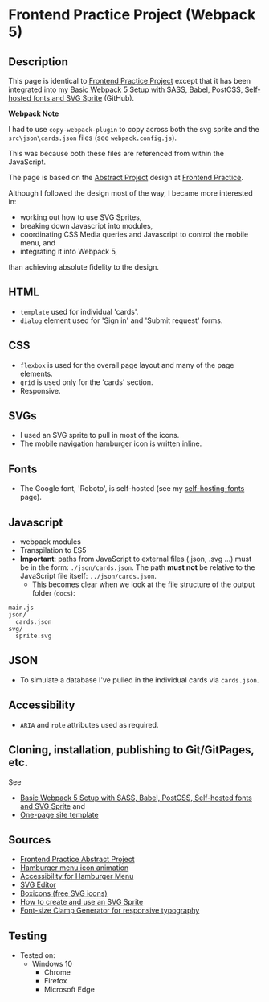 # Frontend Practice Project (Webpack 5)

## Description

This page is identical to [Frontend Practice Project](https://github.com/chrisnajman/frontend-practice-project) except
that it has been integrated into my [Basic Webpack 5 Setup with SASS, Babel, PostCSS, Self-hosted fonts and SVG Sprite](https://github.com/chrisnajman/webpack5-basic-setup) (GitHub).

**Webpack Note**

I had to use `copy-webpack-plugin` to copy across both the svg sprite and the `src\json\cards.json` files (see `webpack.config.js`).

This was because both these files are referenced from within the JavaScript.

The page is based on the [Abstract Project][abstract] design at
[Frontend Practice][frontend].

Although I followed the design most of the way, I became more interested in:

- working out how to use SVG Sprites,
- breaking down Javascript into modules,
- coordinating CSS Media queries and Javascript to control the mobile menu, and
- integrating it into Webpack 5,

than achieving absolute fidelity to the design.

## HTML

- `template` used for individual 'cards'.
- `dialog` element used for 'Sign in' and 'Submit request' forms.

## CSS

- `flexbox` is used for the overall page layout and many of the page elements.
- `grid` is used only for the 'cards' section.
- Responsive.

## SVGs

- I used an SVG sprite to pull in most of the icons.
- The mobile navigation hamburger icon is written inline.

## Fonts

- The Google font, 'Roboto', is self-hosted (see my [self-hosting-fonts][fonts] page).

## Javascript

- webpack modules
- Transpilation to ES5
- **Important**: paths from JavaScript to external files (.json, .svg ...) must be in the form: `./json/cards.json`. The path **must not** be relative to the JavaScript file itself: `../json/cards.json`.
  - This becomes clear when we look at the file structure of the output folder (`docs`):

```
main.js
json/
  cards.json
svg/
  sprite.svg
```

## JSON

- To simulate a database I've pulled in the individual cards via `cards.json`.

## Accessibility

- `ARIA` and `role` attributes used as required.

## Cloning, installation, publishing to Git/GitPages, etc.

See

- [Basic Webpack 5 Setup with SASS, Babel, PostCSS, Self-hosted fonts and SVG Sprite](https://github.com/chrisnajman/webpack5-basic-setup) and
- [One-page site template](https://github.com/chrisnajman/one-page-site-template)

## Sources

- [Frontend Practice Abstract Project][abstract]
- [Hamburger menu icon animation][codepen]
- [Accessibility for Hamburger Menu][accessibility]
- [SVG Editor][svgEditor]
- [Boxicons (free SVG icons)][boxicons]
- [How to create and use an SVG Sprite][sprite]
- [Font-size Clamp Generator for responsive typography][clamp]

## Testing

- Tested on:
  - Windows 10
    - Chrome
    - Firefox
    - Microsoft Edge

[abstract]: https://www.frontendpractice.com/projects/abstract
[codepen]: https://codepen.io/cossovich/pen/ExjpmRg
[accessibility]: https://medium.com/@linlinghao/accessibility-for-hamburger-menu-a37fa9617a89
[svgEditor]: https://svgeditoronline.com/editor/
[boxicons]: https://boxicons.com/
[sprite]: https://youtu.be/LgfLpEHqgGU
[clamp]: https://clamp.font-size.app/
[frontend]: https://www.frontendpractice.com/
[fonts]: https://github.com/chrisnajman/self-hosting-fonts
